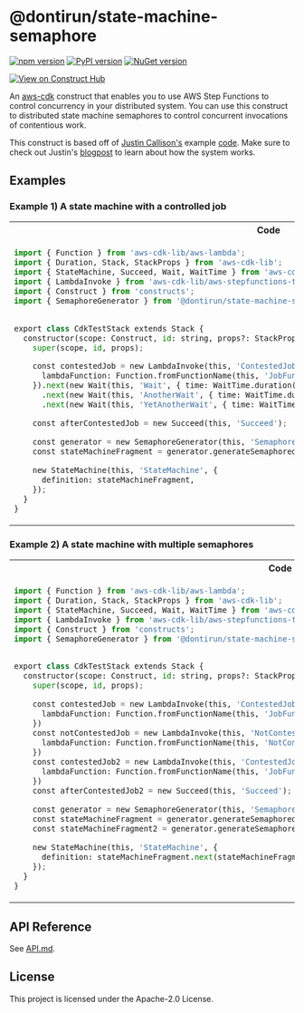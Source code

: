 # @dontirun/state-machine-semaphore

[![npm version](https://img.shields.io/npm/v/donti/state-machine-semaphore.svg)](https://www.npmjs.com/package/@donti%2Fstate-machine-semaphore)
[![PyPI version](https://img.shields.io/pypi/v/state-machine-semaphore.svg)](https://pypi.org/project/state-machine-semaphore)
[![NuGet version](https://img.shields.io/nuget/v/Dontirun.StateMachineSemaphore)](https://www.nuget.org/packages/Dontirun.StateMachineSemaphore)

[![View on Construct Hub](https://constructs.dev/badge?package=%40dontirun%2Fstate-machine-semaphore)](https://constructs.dev/packages/@dontirun/state-machine-semaphore)

An [aws-cdk](https://github.com/aws/aws-cdk) construct that enables you to use AWS Step Functions to control concurrency in your distributed system. You can use this construct to distributed state machine semaphores to control concurrent invocations of contentious work.

This construct is based off of [Justin Callison's](https://github.com/JustinCallison) example [code](https://github.com/aws-samples/aws-stepfunctions-examples/blob/main/sam/app-control-concurrency-with-dynamodb/statemachines/dynamodb-semaphore.asl.json). Make sure to check out Justin's [blogpost](https://aws.amazon.com/blogs/compute/controlling-concurrency-in-distributed-systems-using-aws-step-functions/) to learn about how the system works.

## Examples

### Example 1) A state machine with a controlled job

<table>
<tr>
<th>Code</th>
<th>Definition</th>
</tr>
<tr>
<td>

```python
import { Function } from 'aws-cdk-lib/aws-lambda';
import { Duration, Stack, StackProps } from 'aws-cdk-lib';
import { StateMachine, Succeed, Wait, WaitTime } from 'aws-cdk-lib/aws-stepfunctions';
import { LambdaInvoke } from 'aws-cdk-lib/aws-stepfunctions-tasks';
import { Construct } from 'constructs';
import { SemaphoreGenerator } from '@dontirun/state-machine-semaphore';


export class CdkTestStack extends Stack {
  constructor(scope: Construct, id: string, props?: StackProps) {
    super(scope, id, props);

    const contestedJob = new LambdaInvoke(this, 'ContestedJobPart1', {
      lambdaFunction: Function.fromFunctionName(this, 'JobFunctionPart1', 'cool-function'),
    }).next(new Wait(this, 'Wait', { time: WaitTime.duration(Duration.seconds(7)) }))
      .next(new Wait(this, 'AnotherWait', { time: WaitTime.duration(Duration.seconds(7)) }))
      .next(new Wait(this, 'YetAnotherWait', { time: WaitTime.duration(Duration.seconds(7)) }));

    const afterContestedJob = new Succeed(this, 'Succeed');

    const generator = new SemaphoreGenerator(this, 'SemaphoreGenerator');
    const stateMachineFragment = generator.generateSemaphoredJob('life', 42, contestedJob, afterContestedJob);

    new StateMachine(this, 'StateMachine', {
      definition: stateMachineFragment,
    });
  }
}
```

</td>
<td>

![Example 1 Definition](./images/Example1_Graph_Edit.png)

</td>
</tr>
</table>

### Example 2) A state machine with multiple semaphores

<table>
<tr>
<th>Code</th>
<th>Definition</th>
</tr>
<tr>
<td>

```python
import { Function } from 'aws-cdk-lib/aws-lambda';
import { Duration, Stack, StackProps } from 'aws-cdk-lib';
import { StateMachine, Succeed, Wait, WaitTime } from 'aws-cdk-lib/aws-stepfunctions';
import { LambdaInvoke } from 'aws-cdk-lib/aws-stepfunctions-tasks';
import { Construct } from 'constructs';
import { SemaphoreGenerator } from '@dontirun/state-machine-semaphore';


export class CdkTestStack extends Stack {
  constructor(scope: Construct, id: string, props?: StackProps) {
    super(scope, id, props);

    const contestedJob = new LambdaInvoke(this, 'ContestedJobPart1', {
      lambdaFunction: Function.fromFunctionName(this, 'JobFunctionPart1', 'cool-function'),
    })
    const notContestedJob = new LambdaInvoke(this, 'NotContestedJob', {
      lambdaFunction: Function.fromFunctionName(this, 'NotContestedJobFunction', 'cooler-function'),
    })
    const contestedJob2 = new LambdaInvoke(this, 'ContestedJobPart2', {
      lambdaFunction: Function.fromFunctionName(this, 'JobFunctionPart2', 'coolest-function'),
    })
    const afterContestedJob2 = new Succeed(this, 'Succeed');

    const generator = new SemaphoreGenerator(this, 'SemaphoreGenerator');
    const stateMachineFragment = generator.generateSemaphoredJob('life', 42, contestedJob, notContestedJob);
    const stateMachineFragment2 = generator.generateSemaphoredJob('liberty', 7, contestedJob2, afterContestedJob2);

    new StateMachine(this, 'StateMachine', {
      definition: stateMachineFragment.next(stateMachineFragment2),
    });
  }
}
```

</td>
<td>

![Example 2 Definition](./images/Example2_Graph_Edit.png)

</td>
</tr>
</table>

## API Reference

See [API.md](./API.md).

## License

This project is licensed under the Apache-2.0 License.
